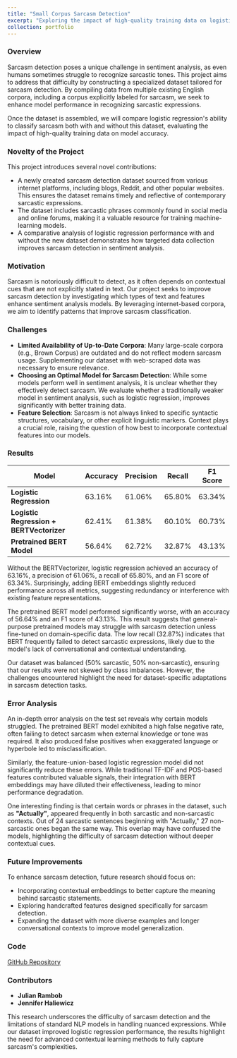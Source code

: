 ```yaml
---
title: "Small Corpus Sarcasm Detection"  
excerpt: "Exploring the impact of high-quality training data on logistic regression-based sarcasm classification.<br/><img src='/images/sarcasm_detection_image.png'>"  
collection: portfolio  
---
```


### Overview  

Sarcasm detection poses a unique challenge in sentiment analysis, as even humans sometimes struggle to recognize sarcastic tones. This project aims to address that difficulty by constructing a specialized dataset tailored for sarcasm detection. By compiling data from multiple existing English corpora, including a corpus explicitly labeled for sarcasm, we seek to enhance model performance in recognizing sarcastic expressions.  

Once the dataset is assembled, we will compare logistic regression's ability to classify sarcasm both with and without this dataset, evaluating the impact of high-quality training data on model accuracy.  

### Novelty of the Project  

This project introduces several novel contributions:  

- A newly created sarcasm detection dataset sourced from various internet platforms, including blogs, Reddit, and other popular websites. This ensures the dataset remains timely and reflective of contemporary sarcastic expressions.  
- The dataset includes sarcastic phrases commonly found in social media and online forums, making it a valuable resource for training machine-learning models.  
- A comparative analysis of logistic regression performance with and without the new dataset demonstrates how targeted data collection improves sarcasm detection in sentiment analysis.  

### Motivation  

Sarcasm is notoriously difficult to detect, as it often depends on contextual cues that are not explicitly stated in text. Our project seeks to improve sarcasm detection by investigating which types of text and features enhance sentiment analysis models. By leveraging internet-based corpora, we aim to identify patterns that improve sarcasm classification.  

### Challenges  

- **Limited Availability of Up-to-Date Corpora**: Many large-scale corpora (e.g., Brown Corpus) are outdated and do not reflect modern sarcasm usage. Supplementing our dataset with web-scraped data was necessary to ensure relevance.  
- **Choosing an Optimal Model for Sarcasm Detection**: While some models perform well in sentiment analysis, it is unclear whether they effectively detect sarcasm. We evaluate whether a traditionally weaker model in sentiment analysis, such as logistic regression, improves significantly with better training data.  
- **Feature Selection**: Sarcasm is not always linked to specific syntactic structures, vocabulary, or other explicit linguistic markers. Context plays a crucial role, raising the question of how best to incorporate contextual features into our models.  

### Results  

| **Model**                        | **Accuracy** | **Precision** | **Recall** | **F1 Score** |  
|-----------------------------------|--------------|---------------|------------|--------------|  
| **Logistic Regression**           | 63.16%       | 61.06%        | 65.80%     | 63.34%       |  
| **Logistic Regression + BERTVectorizer** | 62.41%       | 61.38%        | 60.10%     | 60.73%       |  
| **Pretrained BERT Model**         | 56.64%       | 62.72%        | 32.87%     | 43.13%       |  

Without the BERTVectorizer, logistic regression achieved an accuracy of 63.16%, a precision of 61.06%, a recall of 65.80%, and an F1 score of 63.34%. Surprisingly, adding BERT embeddings slightly reduced performance across all metrics, suggesting redundancy or interference with existing feature representations.  

The pretrained BERT model performed significantly worse, with an accuracy of 56.64% and an F1 score of 43.13%. This result suggests that general-purpose pretrained models may struggle with sarcasm detection unless fine-tuned on domain-specific data. The low recall (32.87%) indicates that BERT frequently failed to detect sarcastic expressions, likely due to the model's lack of conversational and contextual understanding.  

Our dataset was balanced (50% sarcastic, 50% non-sarcastic), ensuring that our results were not skewed by class imbalances. However, the challenges encountered highlight the need for dataset-specific adaptations in sarcasm detection tasks.  

### Error Analysis  

An in-depth error analysis on the test set reveals why certain models struggled. The pretrained BERT model exhibited a high false negative rate, often failing to detect sarcasm when external knowledge or tone was required. It also produced false positives when exaggerated language or hyperbole led to misclassification.  

Similarly, the feature-union-based logistic regression model did not significantly reduce these errors. While traditional TF-IDF and POS-based features contributed valuable signals, their integration with BERT embeddings may have diluted their effectiveness, leading to minor performance degradation.  

One interesting finding is that certain words or phrases in the dataset, such as **"Actually"**, appeared frequently in both sarcastic and non-sarcastic contexts. Out of 24 sarcastic sentences beginning with "Actually," 27 non-sarcastic ones began the same way. This overlap may have confused the models, highlighting the difficulty of sarcasm detection without deeper contextual cues.  

### Future Improvements  

To enhance sarcasm detection, future research should focus on:  

- Incorporating contextual embeddings to better capture the meaning behind sarcastic statements.  
- Exploring handcrafted features designed specifically for sarcasm detection.  
- Expanding the dataset with more diverse examples and longer conversational contexts to improve model generalization.  

### Code  

[GitHub Repository](https://github.com/julianrambob/sarcasm-detection-project)  

### Contributors  

- **Julian Rambob**  
- **Jennifer Haliewicz**  

This research underscores the difficulty of sarcasm detection and the limitations of standard NLP models in handling nuanced expressions. While our dataset improved logistic regression performance, the results highlight the need for advanced contextual learning methods to fully capture sarcasm's complexities. 
